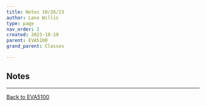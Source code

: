 ```yaml
---
title: Notes 10/26/23
author: Lane Willis
type: page
nav_order: 2
created: 2023-10-19
parent: EVA5100
grand_parent: Classes

---
```


## Notes

---

[Back to EVA5100](/classes/semester-6/eva5100/eva5100.html)